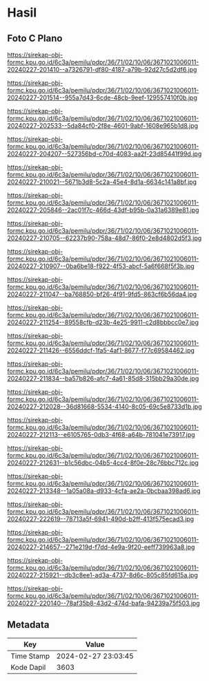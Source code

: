 # Hasil

## Foto C Plano

https://sirekap-obj-formc.kpu.go.id/6c3a/pemilu/pdpr/36/71/02/10/06/3671021006011-20240227-201410--a7326791-df80-4187-a79b-92d27c5d2df6.jpg

https://sirekap-obj-formc.kpu.go.id/6c3a/pemilu/pdpr/36/71/02/10/06/3671021006011-20240227-201514--955a7d43-6cde-48cb-9eef-129557410f0b.jpg

https://sirekap-obj-formc.kpu.go.id/6c3a/pemilu/pdpr/36/71/02/10/06/3671021006011-20240227-202533--5da84cf0-2f8e-4601-9abf-1608e965b1d8.jpg

https://sirekap-obj-formc.kpu.go.id/6c3a/pemilu/pdpr/36/71/02/10/06/3671021006011-20240227-204207--527356bd-c70d-4083-aa2f-23d85441f99d.jpg

https://sirekap-obj-formc.kpu.go.id/6c3a/pemilu/pdpr/36/71/02/10/06/3671021006011-20240227-210021--5671b3d8-5c2a-45e4-8d1a-6634c141a8bf.jpg

https://sirekap-obj-formc.kpu.go.id/6c3a/pemilu/pdpr/36/71/02/10/06/3671021006011-20240227-205846--2ac01f7c-466d-43df-b95b-0a31a6389e81.jpg

https://sirekap-obj-formc.kpu.go.id/6c3a/pemilu/pdpr/36/71/02/10/06/3671021006011-20240227-210705--62237b90-758a-48d7-86f0-2e8d4802d5f3.jpg

https://sirekap-obj-formc.kpu.go.id/6c3a/pemilu/pdpr/36/71/02/10/06/3671021006011-20240227-210907--0ba6be18-f922-4f53-abcf-5a6f668f5f3b.jpg

https://sirekap-obj-formc.kpu.go.id/6c3a/pemilu/pdpr/36/71/02/10/06/3671021006011-20240227-211047--ba768850-bf26-4f91-9fd5-863cf6b56da4.jpg

https://sirekap-obj-formc.kpu.go.id/6c3a/pemilu/pdpr/36/71/02/10/06/3671021006011-20240227-211254--89558cfb-d23b-4e25-9911-c2d8bbbcc0e7.jpg

https://sirekap-obj-formc.kpu.go.id/6c3a/pemilu/pdpr/36/71/02/10/06/3671021006011-20240227-211426--6556ddcf-1fa5-4af1-8677-f77c69584462.jpg

https://sirekap-obj-formc.kpu.go.id/6c3a/pemilu/pdpr/36/71/02/10/06/3671021006011-20240227-211834--ba57b826-afc7-4a61-85d8-315bb29a30de.jpg

https://sirekap-obj-formc.kpu.go.id/6c3a/pemilu/pdpr/36/71/02/10/06/3671021006011-20240227-212028--36d81668-5534-4140-8c05-69c5e8733d1b.jpg

https://sirekap-obj-formc.kpu.go.id/6c3a/pemilu/pdpr/36/71/02/10/06/3671021006011-20240227-212113--e6105765-0db3-4f68-a64b-781041e73917.jpg

https://sirekap-obj-formc.kpu.go.id/6c3a/pemilu/pdpr/36/71/02/10/06/3671021006011-20240227-212631--b1c56dbc-04b5-4cc4-8f0e-28c76bbc712c.jpg

https://sirekap-obj-formc.kpu.go.id/6c3a/pemilu/pdpr/36/71/02/10/06/3671021006011-20240227-213348--1a05a08a-d933-4cfa-ae2a-0bcbaa398ad6.jpg

https://sirekap-obj-formc.kpu.go.id/6c3a/pemilu/pdpr/36/71/02/10/06/3671021006011-20240227-222619--78713a5f-6941-490d-b2ff-413f575ecad3.jpg

https://sirekap-obj-formc.kpu.go.id/6c3a/pemilu/pdpr/36/71/02/10/06/3671021006011-20240227-214657--271e219d-f7dd-4e9a-9f20-eeff739963a8.jpg

https://sirekap-obj-formc.kpu.go.id/6c3a/pemilu/pdpr/36/71/02/10/06/3671021006011-20240227-215921--db3c8ee1-ad3a-4737-8d6c-805c85fd615a.jpg

https://sirekap-obj-formc.kpu.go.id/6c3a/pemilu/pdpr/36/71/02/10/06/3671021006011-20240227-220140--78af35b8-43d2-474d-bafa-94239a75f503.jpg


## Metadata

| Key        | Value               |
| ---------- | ------------------- |
| Time Stamp | 2024-02-27 23:03:45 |
| Kode Dapil | 3603                |



